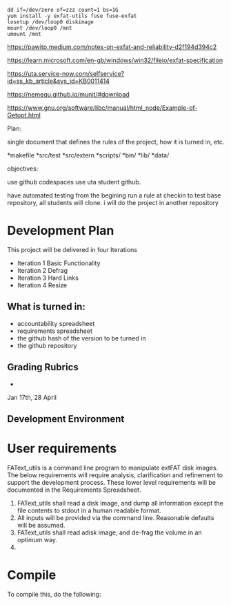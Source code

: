 ```
dd if=/dev/zero of=zzz count=1 bs=1G
yum install -y exfat-utils fuse fuse-exfat
losetup /dev/loop0 diskimage 
mount /dev/loop0 /mnt
umount /mnt
```
https://pawitp.medium.com/notes-on-exfat-and-reliability-d2f194d394c2


https://learn.microsoft.com/en-gb/windows/win32/fileio/exfat-specification


https://uta.service-now.com/selfservice?id=ss_kb_article&sys_id=KB0011414


https://nemequ.github.io/munit/#download


https://www.gnu.org/software/libc/manual/html_node/Example-of-Getopt.html




Plan:

 single document that defines the rules of the project, how it is turned in, etc.
 
 
 *makefile
 *src/test
 *src/extern
 *scripts/
 *bin/
 *lib/
 *data/
 
 
 objectives:
 
 use github codespaces
 use uta student github.
 
 have automated testing from the begining
 run a rule at checkin to test
 base repository, all students will clone.
 i will do the project in another repository
 
 # Development Plan
 This project will be delivered in four Iterations
 * Iteration 1 Basic Functionality
 * Iteration 2 Defrag
 * Iteration 3 Hard Links
 * Iteration 4 Resize
 ## What is turned in:
 * accountability spreadsheet
 * requirements spreadsheet
 * the github hash of the version to be turned in
 * the github repository
 ## Grading Rubrics
 * 
 Jan 17th, 28 April
 ## Development Environment
 
 
 # User requirements
 FAText_utils is a command line program to manipulate extFAT disk images. The below requirements will require analysis, clarification and refinement to support the development process.  These lower level requirements will be documented in the Requirements Spreadsheet.
 1.  FAText_utils shall read a disk image, and dump all information except the file contents to stdout in a human readable format.
 2.  All inputs will be provided via the command line. Reasonable defaults will be assumed.
 3.  FAText_utils shall read adisk image, and de-frag the volume in an optimum way.
 4.  
 
 
 # Compile
 To compile this, do the following:
 
 
